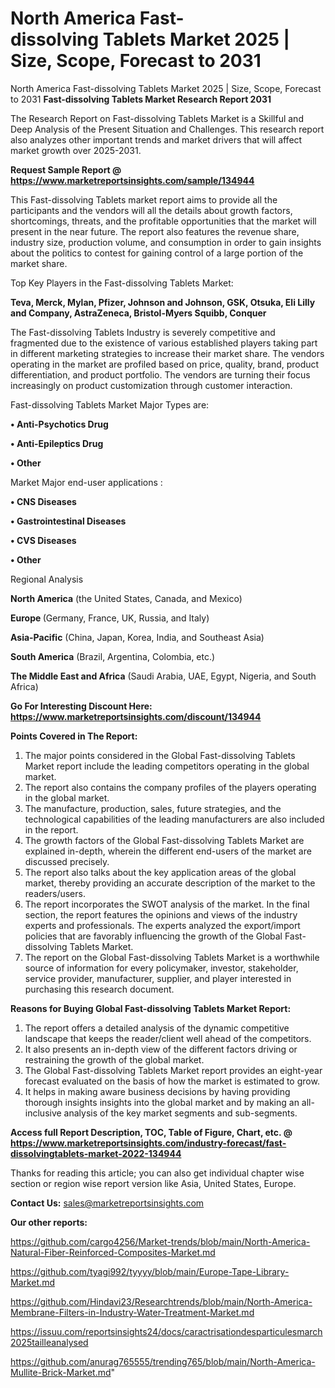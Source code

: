 # North America Fast-dissolving Tablets Market 2025 | Size, Scope, Forecast to 2031
North America Fast-dissolving Tablets Market 2025 | Size, Scope, Forecast to 2031
<strong>Fast-dissolving Tablets Market Research Report 2031</strong>

The Research Report on Fast-dissolving Tablets Market is a Skillful and Deep Analysis of the Present Situation and Challenges. This research report also analyzes other important trends and market drivers that will affect market growth over 2025-2031.

<strong>Request Sample Report @ <a href=https://www.marketreportsinsights.com/sample/134944>https://www.marketreportsinsights.com/sample/134944</a></strong>

This Fast-dissolving Tablets market report aims to provide all the participants and the vendors will all the details about growth factors, shortcomings, threats, and the profitable opportunities that the market will present in the near future. The report also features the revenue share, industry size, production volume, and consumption in order to gain insights about the politics to contest for gaining control of a large portion of the market share.

Top Key Players in the Fast-dissolving Tablets Market:

<strong>Teva, Merck, Mylan, Pfizer, Johnson and Johnson, GSK, Otsuka, Eli Lilly and Company, AstraZeneca, Bristol-Myers Squibb, Conquer</strong>

The Fast-dissolving Tablets Industry is severely competitive and fragmented due to the existence of various established players taking part in different marketing strategies to increase their market share. The vendors operating in the market are profiled based on price, quality, brand, product differentiation, and product portfolio. The vendors are turning their focus increasingly on product customization through customer interaction.

Fast-dissolving Tablets Market Major Types are:

<strong>• Anti-Psychotics Drug

• Anti-Epileptics Drug

• Other</strong>

Market Major end-user applications :

<strong>• CNS Diseases

• Gastrointestinal Diseases

• CVS Diseases

• Other</strong>

Regional Analysis

</u><strong><b>North America</b></strong> (the United States, Canada, and Mexico)

<strong><b>Europe </b></strong>(Germany, France, UK, Russia, and Italy)

<strong><b>Asia-Pacific</b></strong> (China, Japan, Korea, India, and Southeast Asia)

<strong><b>South America</b></strong> (Brazil, Argentina, Colombia, etc.)

<strong><b>The Middle East and Africa</b></strong> (Saudi Arabia, UAE, Egypt, Nigeria, and South Africa)

<strong>Go For Interesting Discount Here: <a href=https://www.marketreportsinsights.com/discount/134944>https://www.marketreportsinsights.com/discount/134944</a></strong>

<strong>Points Covered in The Report:</strong>
<ol>
  <li>The major points considered in the Global Fast-dissolving Tablets Market report include the leading competitors operating in the global market.</li>
  <li>The report also contains the company profiles of the players operating in the global market.</li>
  <li>The manufacture, production, sales, future strategies, and the technological capabilities of the leading manufacturers are also included in the report.</li>
  <li>The growth factors of the Global Fast-dissolving Tablets Market are explained in-depth, wherein the different end-users of the market are discussed precisely.</li>
  <li>The report also talks about the key application areas of the global market, thereby providing an accurate description of the market to the readers/users.</li>
  <li>The report incorporates the SWOT analysis of the market. In the final section, the report features the opinions and views of the industry experts and professionals. The experts analyzed the export/import policies that are favorably influencing the growth of the Global Fast-dissolving Tablets Market.</li>
  <li>The report on the Global Fast-dissolving Tablets Market is a worthwhile source of information for every policymaker, investor, stakeholder, service provider, manufacturer, supplier, and player interested in purchasing this research document.</li>
</ol>
<strong>Reasons for Buying Global Fast-dissolving Tablets Market Report:</strong>

<ol>
  <li>The report offers a detailed analysis of the dynamic competitive landscape that keeps the reader/client well ahead of the competitors.</li>
  <li>It also presents an in-depth view of the different factors driving or restraining the growth of the global market.</li>
  <li>The Global Fast-dissolving Tablets Market report provides an eight-year forecast evaluated on the basis of how the market is estimated to grow.</li>
  <li>It helps in making aware business decisions by having providing thorough insights insights into the global market and by making an all-inclusive analysis of the key market segments and sub-segments.</li>
</ol>
<strong>Access full Report Description, TOC, Table of Figure, Chart, etc. @ <a href=https://www.marketreportsinsights.com/industry-forecast/fast-dissolvingtablets-market-2022-134944>https://www.marketreportsinsights.com/industry-forecast/fast-dissolvingtablets-market-2022-134944</a></strong>


Thanks for reading this article; you can also get individual chapter wise section or region wise report version like Asia, United States, Europe.

<strong>Contact Us:</strong>
sales@marketreportsinsights.com

<strong>Our other reports:</strong>

<a href=https://github.com/cargo4256/Market-trends/blob/main/North-America-Natural-Fiber-Reinforced-Composites-Market.md>https://github.com/cargo4256/Market-trends/blob/main/North-America-Natural-Fiber-Reinforced-Composites-Market.md</a>

<a href=https://github.com/tyagi992/tyyyy/blob/main/Europe-Tape-Library-Market.md>https://github.com/tyagi992/tyyyy/blob/main/Europe-Tape-Library-Market.md</a>

<a href=https://github.com/Hindavi23/Researchtrends/blob/main/North-America-Membrane-Filters-in-Industry-Water-Treatment-Market.md>https://github.com/Hindavi23/Researchtrends/blob/main/North-America-Membrane-Filters-in-Industry-Water-Treatment-Market.md</a>

<a href=https://issuu.com/reportsinsights24/docs/caractrisationdesparticulesmarch2025tailleanalysed>https://issuu.com/reportsinsights24/docs/caractrisationdesparticulesmarch2025tailleanalysed</a>

<a href=https://github.com/anurag765555/trending765/blob/main/North-America-Mullite-Brick-Market.md>https://github.com/anurag765555/trending765/blob/main/North-America-Mullite-Brick-Market.md</a>"
